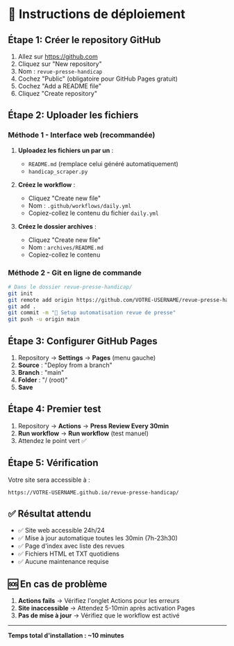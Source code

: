 # 🚀 Instructions de déploiement

## Étape 1: Créer le repository GitHub

1. Allez sur https://github.com
2. Cliquez sur "New repository"
3. Nom : `revue-presse-handicap`
4. Cochez "Public" (obligatoire pour GitHub Pages gratuit)
5. Cochez "Add a README file"
6. Cliquez "Create repository"

## Étape 2: Uploader les fichiers

### Méthode 1 - Interface web (recommandée)

1. **Uploadez les fichiers un par un** :
   - `README.md` (remplace celui généré automatiquement)
   - `handicap_scraper.py`

2. **Créez le workflow** :
   - Cliquez "Create new file"
   - Nom : `.github/workflows/daily.yml`
   - Copiez-collez le contenu du fichier `daily.yml`

3. **Créez le dossier archives** :
   - Cliquez "Create new file" 
   - Nom : `archives/README.md`
   - Copiez-collez le contenu

### Méthode 2 - Git en ligne de commande

```bash
# Dans le dossier revue-presse-handicap/
git init
git remote add origin https://github.com/VOTRE-USERNAME/revue-presse-handicap.git
git add .
git commit -m "🎉 Setup automatisation revue de presse"
git push -u origin main
```

## Étape 3: Configurer GitHub Pages

1. Repository → **Settings** → **Pages** (menu gauche)
2. **Source** : "Deploy from a branch"
3. **Branch** : "main"
4. **Folder** : "/ (root)"
5. **Save**

## Étape 4: Premier test

1. Repository → **Actions** → **Press Review Every 30min**
2. **Run workflow** → **Run workflow** (test manuel)
3. Attendez le point vert ✅

## Étape 5: Vérification

Votre site sera accessible à :
```
https://VOTRE-USERNAME.github.io/revue-presse-handicap/
```

## ✅ Résultat attendu

- ✅ Site web accessible 24h/24
- ✅ Mise à jour automatique toutes les 30min (7h-23h30)
- ✅ Page d'index avec liste des revues
- ✅ Fichiers HTML et TXT quotidiens
- ✅ Aucune maintenance requise

## 🆘 En cas de problème

1. **Actions fails** → Vérifiez l'onglet Actions pour les erreurs
2. **Site inaccessible** → Attendez 5-10min après activation Pages
3. **Pas de mise à jour** → Vérifiez que le workflow est activé

---

**Temps total d'installation : ~10 minutes**